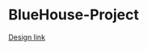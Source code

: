 # BlueHouse-Project

[Design link](https://dribbble.com/shots/16907235-Bluehouse-Property-Landing-Page-Website)
